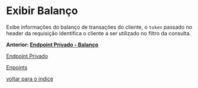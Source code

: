 # Exibir Balanço

Exibe informações do balanço de transações do cliente, o `token` passado no
header da requisição identifica o cliente a ser utilizado no filtro da consulta.

**Anterior: [Endpoint Privado - Balanço](/docs/endpoints/README.md#balanço)**

[Endpoint Privado](/docs/endpoints/README.md#endpoint-privado)

[Enpoints](/docs/endpoints/README.md)

[voltar para o índice](/README.md#endpoints)

